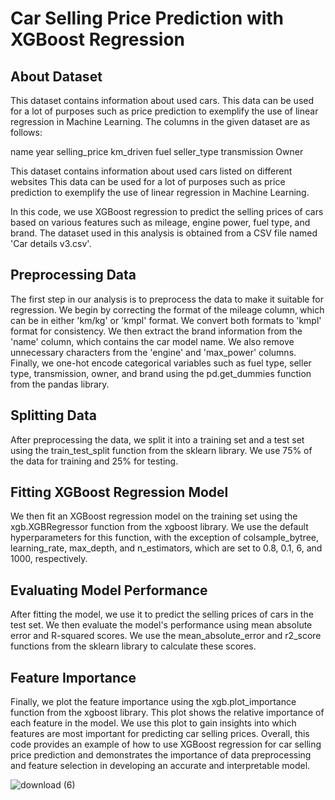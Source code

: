# Car Selling Price Prediction with XGBoost Regression

## About Dataset

This dataset contains information about used cars.
This data can be used for a lot of purposes such as price prediction to exemplify the use of linear regression in Machine Learning.
The columns in the given dataset are as follows:

name
year
selling_price
km_driven
fuel
seller_type
transmission
Owner

This dataset contains information about used cars listed on different websites
This data can be used for a lot of purposes such as price prediction to exemplify the use of linear regression in Machine Learning.

In this code, we use XGBoost regression to predict the selling prices of cars based on various features such as mileage, engine power, fuel type, and brand. The dataset used in this analysis is obtained from a CSV file named 'Car details v3.csv'.

## Preprocessing Data

The first step in our analysis is to preprocess the data to make it suitable for regression. We begin by correcting the format of the mileage column, which can be in either 'km/kg' or 'kmpl' format. We convert both formats to 'kmpl' format for consistency. We then extract the brand information from the 'name' column, which contains the car model name. We also remove unnecessary characters from the 'engine' and 'max_power' columns. Finally, we one-hot encode categorical variables such as fuel type, seller type, transmission, owner, and brand using the pd.get_dummies function from the pandas library.
## Splitting Data

After preprocessing the data, we split it into a training set and a test set using the train_test_split function from the sklearn library. We use 75% of the data for training and 25% for testing.
## Fitting XGBoost Regression Model

We then fit an XGBoost regression model on the training set using the xgb.XGBRegressor function from the xgboost library. We use the default hyperparameters for this function, with the exception of colsample_bytree, learning_rate, max_depth, and n_estimators, which are set to 0.8, 0.1, 6, and 1000, respectively.
## Evaluating Model Performance

After fitting the model, we use it to predict the selling prices of cars in the test set. We then evaluate the model's performance using mean absolute error and R-squared scores. We use the mean_absolute_error and r2_score functions from the sklearn library to calculate these scores.
## Feature Importance

Finally, we plot the feature importance using the xgb.plot_importance function from the xgboost library. This plot shows the relative importance of each feature in the model. We use this plot to gain insights into which features are most important for predicting car selling prices.
Overall, this code provides an example of how to use XGBoost regression for car selling price prediction and demonstrates the importance of data preprocessing and feature selection in developing an accurate and interpretable model.

![download (6)](https://user-images.githubusercontent.com/75095471/218686548-dcf01eae-7a24-4ca7-a702-c7108c541cc0.png)

